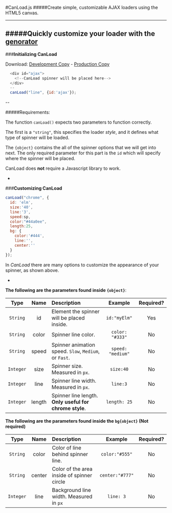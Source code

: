#CanLoad.js 
#####Create simple, customizable AJAX loaders using the HTML5 canvas.

---

#####Quickly customize your loader with the [genorator](http://codyl19.github.io/CanLoad.js/)
----

###**Initializing CanLoad** 

  Download: [Development Copy](https://raw.githubusercontent.com/CodyL19/CanLoad.js/master/canload.js) - [Production Copy](https://raw.githubusercontent.com/CodyL19/CanLoad.js/master/canload.min.js)


```js
  <div id="ajax">
    <!--CanLoad spinner will be placed here-->
  </div>
  --
  canLoad("line", {id:'ajax'});
```
--

#####Requirements:

The function `canLoad()` expects two parameters to function correctly.

The first is a `"string"`, this specifies the loader _style_, and it defines what type of spinner will be loaded.

The `{object}` contains the all of the spinner options that we will get into next. The only required parameter for this part is the `id` which will specify where the spinner will be placed.

CanLoad does **not** require a Javascript library to work.
 
-
###**Customizing CanLoad**

```js
canLoad("chrome", {
  id: 'elm', 
  size:'40', 
  line:'3', 
  speed:sp, 
  color:"#44a0ee", 
  length:25,
  bg: {
    color:'#444',
    line:'',
    center:''
  }
});
```

In _CanLoad_ there are many options to customize the appearance of your spinner, as shown above.

-

**The following are the parameters found inside `{object}`**:

Type      | Name   | Description                                              | Example            | Required? 
:-------: | :----: | :------------------------------------------------------- | :----------------: | :-------: 
`String`  | id     | Element the spinner will be placed inside.               | `id:"myElm"`       | Yes       
`String`  | color  | Spinner line color.                                      | `color: "#333"`    | No        
`String`  | speed  | Spinner animation speed. `Slow`, `Medium`, or `Fast`.    | `speed: "medium"`  | No        
`Integer` | size   | Spinner size. Measured in `px`.                          | `size:40`          | No        
`Integer` | line   | Spinner line width. Measured in `px`.                    | `line:3`           | No        
`Integer` | length | Spinner line length. **Only useful for chrome style**.   | `length: 25`       | No        

**The following are the parameters found inside the `bg{object}` (Not required)**

Type      | Name   | Description                                              | Example            | Required? 
:-------: | :----: | :------------------------------------------------------- | :----------------: | :-------: 
`String`  | color  | Color of line behind spinner line.                       | `color:"#555"`     | No     
`String`  | center | Color of the area inside of spinner circle               | `center:"#777"`    | No
`Integer` | line   | Background line width. Measured in `px`                  | `line: 3`          | No          

